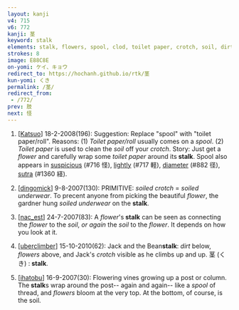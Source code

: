 ```yaml
---
layout: kanji
v4: 715
v6: 772
kanji: 茎
keyword: stalk
elements: stalk, flowers, spool, clod, toilet paper, crotch, soil, dirt, ground
strokes: 8
image: E88C8E
on-yomi: ケイ、キョウ
redirect_to: https://hochanh.github.io/rtk/茎
kun-yomi: くき
permalink: /茎/
redirect_from:
 - /772/
prev: 肢
next: 怪
---
```


1) [<a href="http://kanji.koohii.com/profile/Katsuo">Katsuo</a>] 18-2-2008(196): Suggestion: Replace &quot;spool&quot; with &quot;toilet paper/roll&quot;. Reasons: (1) <em>Toilet paper/roll</em> usually comes on a <em>spool</em>. (2) <em>Toilet paper</em> is used to clean the <em>soil</em> off your <em>crotch</em>. Story: Just get a <em>flower</em> and carefully wrap some <em>toilet paper</em> around its<strong> stalk</strong>. Spool also appears in <a href="../v4/716.html">suspicious</a> (#716 怪), <a href="../v4/717.html">lightly</a> (#717 軽), <a href="../v4/882.html">diameter</a> (#882 径), <a href="../v4/1360.html">sutra</a> (#1360 経).

2) [<a href="http://kanji.koohii.com/profile/dingomick">dingomick</a>] 9-8-2007(130): PRIMITIVE: <em>soiled crotch</em> = <em>soiled underwear</em>. To precent anyone from picking the beautiful <em>flower</em>, the gardner hung <em>soiled underwear</em> on the <strong>stalk</strong>.

3) [<a href="http://kanji.koohii.com/profile/nac_est">nac_est</a>] 24-7-2007(83): A <em>flower</em>&#039;s<strong> stalk</strong> can be seen as connecting the <em>flower</em> to the <em>soil</em>, <em>or again</em> the <em>soil</em> to the <em>flower</em>. It depends on how you look at it.

4) [<a href="http://kanji.koohii.com/profile/uberclimber">uberclimber</a>] 15-10-2010(62): Jack and the Bean<strong>stalk</strong>: <em>dirt</em> below, <em>flowers</em> above, and Jack&#039;s <em>crotch</em> visible as he climbs up and up. 茎 (くき) :<strong> stalk</strong>.

5) [<a href="http://kanji.koohii.com/profile/ihatobu">ihatobu</a>] 16-9-2007(30): Flowering vines growing up a post or column. The<strong> stalk</strong>s wrap around the post-- again and again-- like a <em>spool </em>of thread, and <em>flowers</em> bloom at the very top. At the bottom, of course, is the soil.

